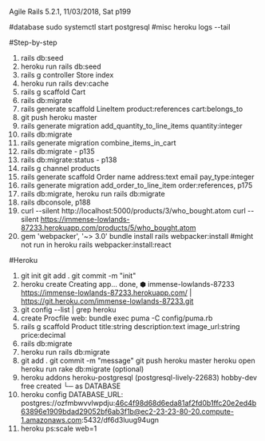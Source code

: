 Agile Rails 5.2.1, 
11/03/2018, Sat
p199 

#database
sudo systemctl start postgresql
#misc
heroku logs --tail

#Step-by-step
1. rails db:seed
2. heroku run rails db:seed
3. rails g controller Store index
4. heroku run rails dev:cache
5. rails g scaffold Cart
7. rails db:migrate
8. rails generate scaffold LineItem product:references cart:belongs_to
9.  git push heroku master
10. rails generate migration add_quantity_to_line_items quantity:integer
11. rails db:migrate
12. rails generate migration combine_items_in_cart
13. rails db:migrate - p135
14. rails db:migrate:status  - p138
15. rails g channel products
16. rails generate scaffold Order name address:text email pay_type:integer
17. rails generate migration add_order_to_line_item order:references, p175
18. rails db:migrate, heroku run rails db:migrate
19. rails dbconsole, p188
20. curl --silent http://localhost:5000/products/3/who_bought.atom
    curl --silent https://immense-lowlands-87233.herokuapp.com/products/5/who_bought.atom
21. gem 'webpacker', '~> 3.0'
    bundle install
    rails webpacker:install   #might not run in heroku
    rails webpacker:install:react
    
#Heroku
1.  git init
    git add .
    git commit -m "init"
2. heroku create
    Creating app... done, ⬢ immense-lowlands-87233
    https://immense-lowlands-87233.herokuapp.com/ | https://git.heroku.com/immense-lowlands-87233.git
3. git config --list | grep heroku
4. create Procfile
    web: bundle exec puma -C config/puma.rb
5. rails g scaffold Product title:string description:text image_url:string price:decimal
6. rails db:migrate
7. heroku run rails db:migrate
8. git add .
   git commit -m "message"
   git push heroku master
   heroku open
   heroku run rake db:migrate (optional)
9. heroku addons
    heroku-postgresql (postgresql-lively-22683)  hobby-dev  free   created
     └─ as DATABASE
10. heroku config
    DATABASE_URL:  postgres://ozfmbwvvlwpdju:46c4f98d68d6eda81af2fd0b1ffc20e2ed4b63896e1909bdad29052bf6ab3f1b@ec2-23-23-80-20.compute-1.amazonaws.com:5432/df6d3luug94ugn
11. heroku ps:scale web=1


